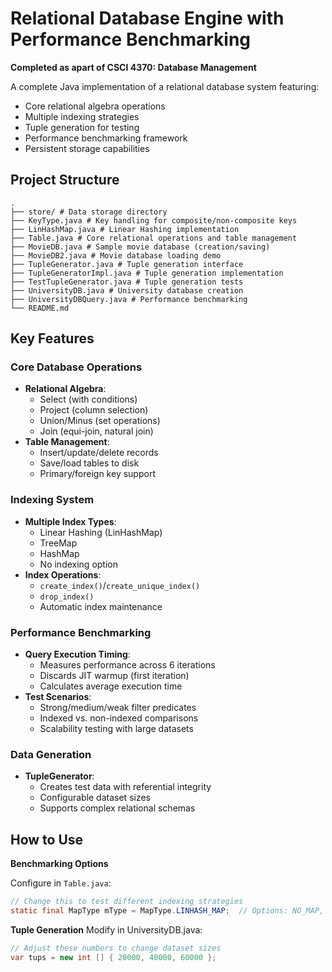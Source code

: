 # Relational Database Engine with Performance Benchmarking
**Completed as apart of CSCI 4370: Database Management**

A complete Java implementation of a relational database system featuring:
- Core relational algebra operations
- Multiple indexing strategies
- Tuple generation for testing
- Performance benchmarking framework
- Persistent storage capabilities

## Project Structure
```
.
├── store/ # Data storage directory
├── KeyType.java # Key handling for composite/non-composite keys
├── LinHashMap.java # Linear Hashing implementation
├── Table.java # Core relational operations and table management
├── MovieDB.java # Sample movie database (creation/saving)
├── MovieDB2.java # Movie database loading demo
├── TupleGenerator.java # Tuple generation interface
├── TupleGeneratorImpl.java # Tuple generation implementation
├── TestTupleGenerator.java # Tuple generation tests
├── UniversityDB.java # University database creation
├── UniversityDBQuery.java # Performance benchmarking
└── README.md
```

## Key Features

### Core Database Operations
- **Relational Algebra**:
  - Select (with conditions)
  - Project (column selection)
  - Union/Minus (set operations)
  - Join (equi-join, natural join)
- **Table Management**:
  - Insert/update/delete records
  - Save/load tables to disk
  - Primary/foreign key support

### Indexing System
- **Multiple Index Types**:
  - Linear Hashing (LinHashMap)
  - TreeMap
  - HashMap
  - No indexing option
- **Index Operations**:
  - `create_index()`/`create_unique_index()`
  - `drop_index()`
  - Automatic index maintenance

### Performance Benchmarking
- **Query Execution Timing**:
  - Measures performance across 6 iterations
  - Discards JIT warmup (first iteration)
  - Calculates average execution time
- **Test Scenarios**:
  - Strong/medium/weak filter predicates
  - Indexed vs. non-indexed comparisons
  - Scalability testing with large datasets

### Data Generation
- **TupleGenerator**:
  - Creates test data with referential integrity
  - Configurable dataset sizes
  - Supports complex relational schemas

## How to Use
**Benchmarking Options**

Configure in `Table.java`:

```java
// Change this to test different indexing strategies
static final MapType mType = MapType.LINHASH_MAP;  // Options: NO_MAP, TREE_MAP, HASH_MAP, LINHASH_MAP
```
**Tuple Generation**
Modify in UniversityDB.java:

```java
// Adjust these numbers to change dataset sizes
var tups = new int [] { 20000, 40000, 60000 };
```

